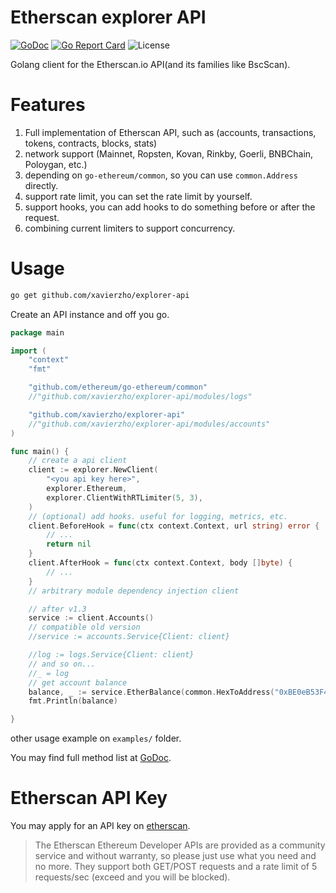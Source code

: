 # Etherscan explorer API

[![GoDoc](https://godoc.org/github.com/xavierzho/explorer-api?status.svg)](https://godoc.org/github.com/xavierzho/explorer-api)
[![Go Report Card](https://goreportcard.com/badge/github.com/xavierzho/explorer-api)](https://goreportcard.com/report/github.com/xavierzho/explorer-api)
![License](https://img.shields.io/github/license/xavierzho/explorer-api.svg)

Golang client for the Etherscan.io API(and its families like BscScan).

# Features
1. Full implementation of Etherscan API, such as (accounts, transactions, tokens, contracts, blocks, stats)
2. network support (Mainnet, Ropsten, Kovan, Rinkby, Goerli, BNBChain, Poloygan, etc.)
3. depending on `go-ethereum/common`, so you can use `common.Address` directly.
4. support rate limit, you can set the rate limit by yourself.
5. support hooks, you can add hooks to do something before or after the request.
6. combining current limiters to support concurrency.


# Usage

```bash
go get github.com/xavierzho/explorer-api
```

Create an API instance and off you go.

```go
package main

import (
	"context"
	"fmt"

	"github.com/ethereum/go-ethereum/common"
	//"github.com/xavierzho/explorer-api/modules/logs"

	"github.com/xavierzho/explorer-api"
	//"github.com/xavierzho/explorer-api/modules/accounts"
)

func main() {
	// create a api client
	client := explorer.NewClient(
		"<you api key here>",
		explorer.Ethereum,
		explorer.ClientWithRTLimiter(5, 3),
	)
	// (optional) add hooks. useful for logging, metrics, etc.
	client.BeforeHook = func(ctx context.Context, url string) error {
		// ...
		return nil
	}
	client.AfterHook = func(ctx context.Context, body []byte) {
		// ...
	}
	// arbitrary module dependency injection client

	// after v1.3
	service := client.Accounts()
	// compatible old version
	//service := accounts.Service{Client: client}

	//log := logs.Service{Client: client}
	// and so on...
	//_ = log
	// get account balance
	balance, _ := service.EtherBalance(common.HexToAddress("0xBE0eB53F46cd790Cd13851d5EFf43D12404d33E8"))
	fmt.Println(balance)

}

```
other usage example on `examples/` folder.

You may find full method list at [GoDoc](https://pkg.go.dev/github.com/xavierzho/explorer-api).

# Etherscan API Key

You may apply for an API key on [etherscan](https://etherscan.io/apis).

> The Etherscan Ethereum Developer APIs are provided as a community service and without warranty, so please just use what you need and no more. They support both GET/POST requests and a rate limit of 5 requests/sec (exceed and you will be blocked). 

